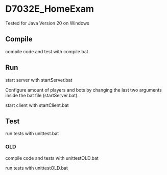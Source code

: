 # D7032E_HomeExam

Tested for Java Version 20 on Windows

## Compile
compile code and test with compile.bat

## Run
start server with startServer.bat

Configure amount of players and bots by changing the last two arguments inside the bat file (startServer.bat).

start client with startClient.bat

## Test

run tests with unittest.bat

### OLD

compile code and tests with unittestOLD.bat

run tests with unittestOLD.bat